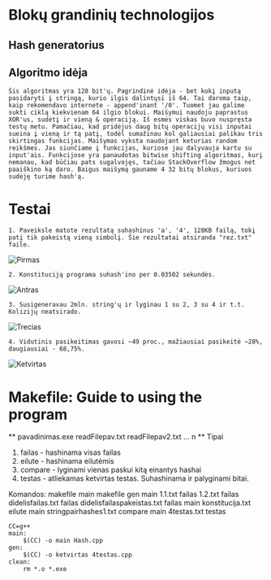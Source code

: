 # Blokų grandinių technologijos


## Hash generatorius

## Algoritmo idėja
	Šis algoritmas yra 128 bit'ų. Pagrindinė idėja - bet kokį inputą pasidaryti į stringą, kurio ilgis dalintųsi iš 64. Tai daroma taip, kaip rekomendavo internete - append'inant '/0'. Tuomet jau galime sukti ciklą kiekvienam 64 ilgio blokui. Maišymui naudoju paprastus XOR'us, sudėtį ir vieną & operaciją. Iš esmės viskas buvo nuspręsta testų metu. Pamačiau, kad pridėjus daug bitų operacijų visi inputai sueina į vieną ir tą patį, todėl sumažinau kol galiausiai palikau tris skirtingas funkcijas. Maišymas vyksta naudojant keturias random reikšmes. Jas siunčiame į funkcijas, kuriose jau dalyvauja kartu su input'ais. Funkcijose yra panaudotas bitwise shifting algoritmas, kurį nemanau, kad būčiau pats sugalvojęs, tačiau StackOverflow žmogus net paaiškino ką daro. Baigus maišymą gauname 4 32 bitų blokus, kuriuos sudėję turime hash'ą.
# Testai

	1. Paveiksle matote rezultatą suhashinus 'a', '4', 128KB failą, tokį patį tik pakeistą vieną simbolį. Šie rezultatai atsiranda "rez.txt" faile.
![Pirmas](https://i.imgur.com/XvJmZNo.png) 

	2. Konstituciją programa suhash'ino per 0.03502 sekundės.
![Antras](https://i.imgur.com/B56PgXk.png)
	
	3. Susigeneravau 2mln. string'ų ir lyginau 1 su 2, 3 su 4 ir t.t. Kolizijų neatsirado.
![Trecias](https://i.imgur.com/fLkzHeu.png)
	
	4. Vidutinis pasikeitimas gavosi ~49 proc., mažiausiai pasikeitė ~28%, daugiausiai - 68,75%.
![Ketvirtas](https://i.imgur.com/b5Vx7PR.png)

# Makefile: Guide to using the program
** pavadinimas.exe readFilepav.txt <tipas> readFilepav2.txt <tipas> ... n ** 
	Tipai
1. failas - hashinama visas failas
2. eilute - hashinama eilutėmis
3. compare - lyginami vienas paskui kitą einantys hashai
4. testas - atliekamas ketvirtas testas. Suhashinama ir palyginami bitai.

Komandos:
	makefile main
	makefile gen
	main 1.1.txt failas 1.2.txt failas didelisfailas.txt failas didelisfailaspakeistas.txt failas
	main konstitucija.txt eilute
	main stringpairhashes1.txt compare
	main 4testas.txt testas
```
CC=g++
main:
	$(CC) -o main Hash.cpp
gen:
	$(CC) -o ketvirtas 4testas.cpp 
clean:
	rm *.o *.exe

